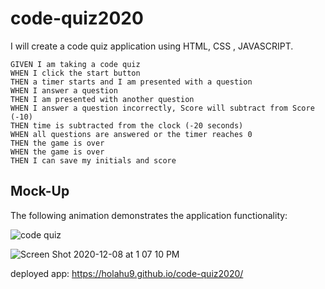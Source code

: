 # code-quiz2020

I will create a code quiz application using HTML, CSS , JAVASCRIPT.

```
GIVEN I am taking a code quiz
WHEN I click the start button
THEN a timer starts and I am presented with a question
WHEN I answer a question
THEN I am presented with another question
WHEN I answer a question incorrectly, Score will subtract from Score (-10)
THEN time is subtracted from the clock (-20 seconds)
WHEN all questions are answered or the timer reaches 0
THEN the game is over
WHEN the game is over
THEN I can save my initials and score
```


## Mock-Up

The following animation demonstrates the application functionality:

![code quiz](./Assets/04-web-apis-homework-demo.gif)



![Screen Shot 2020-12-08 at 1 07 10 PM](https://user-images.githubusercontent.com/70487513/101524990-ae5a7080-3958-11eb-8057-88199b58776a.png)


deployed app:  https://holahu9.github.io/code-quiz2020/
